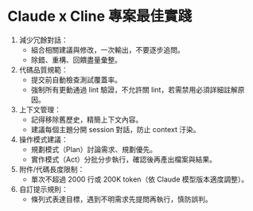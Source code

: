 # Claude x Cline 專案最佳實踐
1. 減少冗餘對話：
   - 組合相關建議與修改，一次輸出，不要逐步追問。
   - 除錯、重構、回饋盡量彙整。
2. 代碼品質規範：
   - 提交前自動檢查測試覆蓋率。
   - 強制所有更動通過 lint 驗證，不允許關 lint，若需禁用必須詳細註解原因。
3. 上下文管理：
   - 記得移除舊歷史，精簡上下文內容。
   - 建議每個主題分開 session 對話，防止 context 汙染。
4. 操作模式建議：
   - 規劃模式（Plan）討論需求、規劃優先。
   - 實作模式（Act）分批分步執行，確認後再產出檔案與結果。
5. 附件/代碼長度限制：
   - 單次不超過 2000 行或 200K token（依 Claude 模型版本適度調整）。
6. 自訂提示規則：
   - 條列式表達目標，遇到不明需求先提問再執行，慎防誤判。